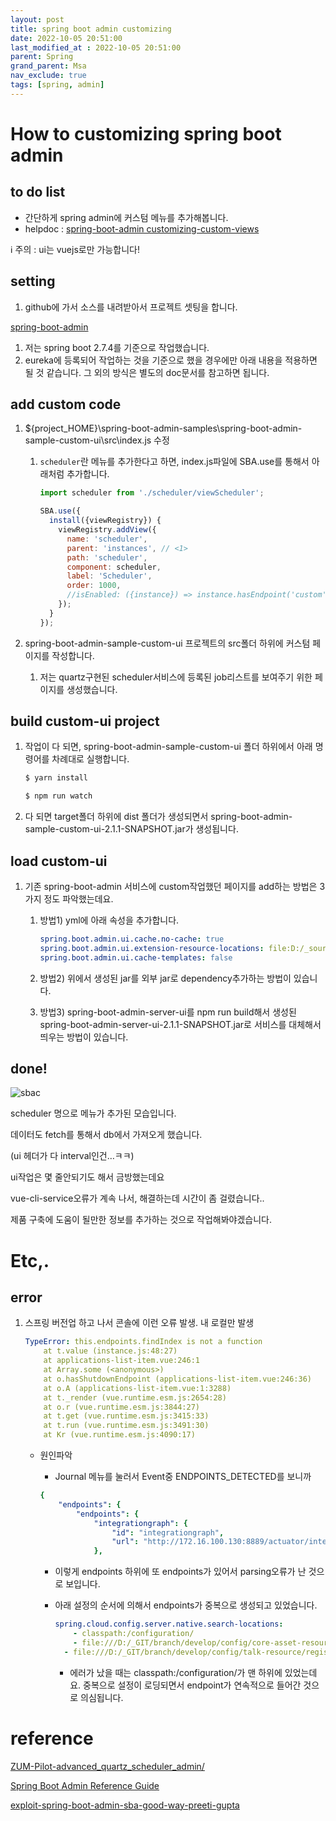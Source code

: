```yaml
---
layout: post
title: spring boot admin customizing
date: 2022-10-05 20:51:00
last_modified_at : 2022-10-05 20:51:00
parent: Spring
grand_parent: Msa
nav_exclude: true
tags: [spring, admin]
---
```


# How to customizing spring boot admin

## to do list

- 간단하게 spring admin에 커스텀 메뉴를 추가해봅니다.
- helpdoc : [spring-boot-admin customizing-custom-views](https://codecentric.github.io/spring-boot-admin/current/#customizing-custom-views)

ℹ️ 주의 : ui는 vuejs로만 가능합니다!

## setting

1. github에 가서 소스를 내려받아서 프로젝트 셋팅을 합니다. 

[spring-boot-admin](https://github.com/codecentric/spring-boot-admin/tree/master/spring-boot-admin-samples/spring-boot-admin-sample-custom-ui)

1. 저는 spring boot 2.7.4를 기준으로 작업했습니다.
2. eureka에 등록되어 작업하는 것을 기준으로 했을 경우에만 아래 내용을 적용하면 될 것 같습니다. 그 외의 방식은 별도의 doc문서를 참고하면 됩니다.

## add custom code

1. ${project_HOME}\spring-boot-admin-samples\spring-boot-admin-sample-custom-ui\src\index.js 수정
    1. `scheduler`란 메뉴를 추가한다고 하면, index.js파일에 SBA.use를 통해서 아래처럼 추가합니다.
        
        ```jsx
        import scheduler from './scheduler/viewScheduler';
        
        SBA.use({
          install({viewRegistry}) {
            viewRegistry.addView({
              name: 'scheduler',
              parent: 'instances', // <1>
              path: 'scheduler',
              component: scheduler,
              label: 'Scheduler',
              order: 1000,
              //isEnabled: ({instance}) => instance.hasEndpoint('custom') // <2>
            });
          }
        });
        ```
        

1. spring-boot-admin-sample-custom-ui 프로젝트의 src폴더 하위에 커스텀 페이지를 작성합니다. 
    1. 저는 quartz구현된 scheduler서비스에 등록된 job리스트를 보여주기 위한 페이지를 생성했습니다.

## build custom-ui project

1. 작업이 다 되면, spring-boot-admin-sample-custom-ui 폴더 하위에서 아래 명령어를 차례대로 실행합니다.
    
    ```bash
    $ yarn install
    
    $ npm run watch
    ```
    
2. 다 되면 target폴더 하위에 dist 폴더가 생성되면서 spring-boot-admin-sample-custom-ui-2.1.1-SNAPSHOT.jar가 생성됩니다.

## load custom-ui

1. 기존 spring-boot-admin 서비스에 custom작업했던 페이지를 add하는 방법은 3가지 정도 파악했는데요.
    1. 방법1) yml에 아래 속성을 추가합니다.
        
        ```yaml
        spring.boot.admin.ui.cache.no-cache: true
        spring.boot.admin.ui.extension-resource-locations: file:D:/_source/spring-boot-admin-2.1.1/spring-boot-admin-samples/spring-boot-admin-sample-custom-ui/target/dist/
        spring.boot.admin.ui.cache-templates: false
        ```
        
    2. 방법2) 위에서 생성된 jar를 외부 jar로 dependency추가하는 방법이 있습니다.
    3. 방법3) spring-boot-admin-server-ui를 npm run build해서 생성된 spring-boot-admin-server-ui-2.1.1-SNAPSHOT.jar로 서비스를 대체해서 띄우는 방법이 있습니다.

## done!

![sbac](../img/sbac.png)

scheduler 명으로 메뉴가 추가된 모습입니다.

데이터도 fetch를 통해서 db에서 가져오게 했습니다.

(ui 헤더가 다 interval인건…ㅋㅋ)

ui작업은 몇 줄안되기도 해서 금방했는데요

vue-cli-service오류가 계속 나서, 해결하는데 시간이 좀 걸렸습니다..

제품 구축에 도움이 될만한 정보를 추가하는 것으로 작업해봐야겠습니다. 

# Etc,.

## error

1. 스프링 버전업 하고 나서 콘솔에 이런 오류 발생. 내 로컬만 발생
    
    ```yaml
    TypeError: this.endpoints.findIndex is not a function
        at t.value (instance.js:48:27)
        at applications-list-item.vue:246:1
        at Array.some (<anonymous>)
        at o.hasShutdownEndpoint (applications-list-item.vue:246:36)
        at o.A (applications-list-item.vue:1:3288)
        at t._render (vue.runtime.esm.js:2654:28)
        at o.r (vue.runtime.esm.js:3844:27)
        at t.get (vue.runtime.esm.js:3415:33)
        at t.run (vue.runtime.esm.js:3491:30)
        at Kr (vue.runtime.esm.js:4090:17)
    ```
    
    - 원인파악
        - Journal 메뉴를 눌러서 Event중 ENDPOINTS_DETECTED를 보니까
        
        ```yaml
        {
            "endpoints": {
                "endpoints": {
                    "integrationgraph": {
                        "id": "integrationgraph",
                        "url": "http://172.16.100.130:8889/actuator/integrationgraph"
                    },
        ```
        
        - 이렇게 endpoints 하위에 또 endpoints가 있어서 parsing오류가 난 것으로 보입니다.
        - 아래 설정의 순서에 의해서 endpoints가 중복으로 생성되고 있었습니다.
            
            ```yaml
            spring.cloud.config.server.native.search-locations:
            	- classpath:/configuration/
            	- file:///D:/_GIT/branch/develop/config/core-asset-resource/registry-config/
              - file:///D:/_GIT/branch/develop/config/talk-resource/registry-config/
            ```
            
            - 에러가 났을 때는 classpath:/configuration/가 맨 하위에 있었는데요. 중복으로 설정이 로딩되면서 endpoint가 연속적으로 들어간 것으로 의심됩니다.

# reference

[ZUM-Pilot-advanced_quartz_scheduler_admin/](https://zuminternet.github.io/ZUM-Pilot-advanced_quartz_scheduler_admin/)

[Spring Boot Admin Reference Guide](https://codecentric.github.io/spring-boot-admin/current/#customizing-custom-views)

[exploit-spring-boot-admin-sba-good-way-preeti-gupta](https://www.linkedin.com/pulse/exploit-spring-boot-admin-sba-good-way-preeti-gupta)